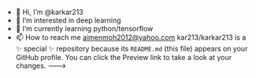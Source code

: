 - 👋 Hi, I’m @karkar213
- 👀 I’m interested in deep learning 
- 🌱 I’m currently learning python/tensorflow
- 📫 How to reach me aimenmoh2012@yahoo.com
kar213/karkar213 is a ✨ special ✨ repository because its `README.md` (this file) appears on your GitHub profile.
You can click the Preview link to take a look at your changes.
--->
